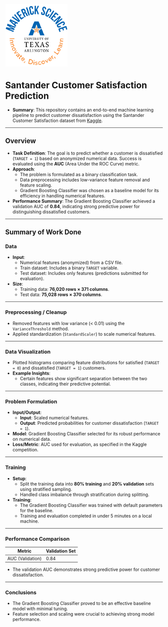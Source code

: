 ![](UTA-DataScience-Logo.png)

# Santander Customer Satisfaction Prediction

* **Summary**: This repository contains an end-to-end machine learning pipeline to predict customer dissatisfaction using the Santander Customer Satisfaction dataset from [Kaggle](https://www.kaggle.com/competitions/santander-customer-satisfaction/overview).

---

## Overview

- **Task Definition**: The goal is to predict whether a customer is dissatisfied (`TARGET = 1`) based on anonymized numerical data. Success is evaluated using the **AUC** (Area Under the ROC Curve) metric.
- **Approach**: 
  - The problem is formulated as a binary classification task.
  - Data preprocessing includes low-variance feature removal and feature scaling.
  - Gradient Boosting Classifier was chosen as a baseline model for its efficiency in handling numerical features.
- **Performance Summary**: The Gradient Boosting Classifier achieved a validation AUC of **0.84**, indicating strong predictive power for distinguishing dissatisfied customers.

---

## Summary of Work Done

### Data

- **Input**:
  - Numerical features (anonymized) from a CSV file.
  - Train dataset: Includes a binary `TARGET` variable.
  - Test dataset: Includes only features (predictions submitted for evaluation).
- **Size**:
  - Training data: **76,020 rows × 371 columns**.
  - Test data: **75,028 rows × 370 columns**.

---

### Preprocessing / Cleanup

- Removed features with low variance (< 0.01) using the `VarianceThreshold` method.
- Applied standardization (`StandardScaler`) to scale numerical features.

---

### Data Visualization

- Plotted histograms comparing feature distributions for satisfied (`TARGET = 0`) and dissatisfied (`TARGET = 1`) customers.
- **Example Insights**:
  - Certain features show significant separation between the two classes, indicating their predictive potential.

---

### Problem Formulation

- **Input/Output**:
  - **Input**: Scaled numerical features.
  - **Output**: Predicted probabilities for customer dissatisfaction (`TARGET = 1`).
- **Model**: Gradient Boosting Classifier selected for its robust performance on numerical data.
- **Loss/Metric**: AUC used for evaluation, as specified in the Kaggle competition.

---

### Training

- **Setup**:
  - Split the training data into **80% training** and **20% validation** sets using stratified sampling.
  - Handled class imbalance through stratification during splitting.
- **Training**:
  - The Gradient Boosting Classifier was trained with default parameters for the baseline.
  - Training and evaluation completed in under 5 minutes on a local machine.

---

### Performance Comparison

| **Metric**       | **Validation Set** | 
|-------------------|--------------------|
| AUC (Validation) | 0.84               |

- The validation AUC demonstrates strong predictive power for customer dissatisfaction.

---

### Conclusions

- The Gradient Boosting Classifier proved to be an effective baseline model with minimal tuning.
- Feature selection and scaling were crucial to achieving strong model performance.

